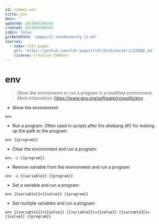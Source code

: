 ```yaml
---
id: common.env
title: Env
desc: ''
updated: 1623965306183
created: 1623965306183
isDir: false
gitNotePath: 'pages/{{ noteHiearchy }}.md'
sources:
  - name: tldr-pages
    url: 'https://github.com/tldr-pages/tldr/blob/master/LICENSE.md'
    license: Creative Commons
---
```

# env

> Show the environment or run a program in a modified environment.
> More information: <https://www.gnu.org/software/coreutils/env>.

- Show the environment:

`env`

- Run a program. Often used in scripts after the shebang (#!) for looking up the path to the program:

`env {{program}}`

- Clear the environment and run a program:

`env -i {{program}}`

- Remove variable from the environment and run a program:

`env -u {{variable}} {{program}}`

- Set a variable and run a program:

`env {{variable}}={{value}} {{program}}`

- Set multiple variables and run a program:

`env {{variable1}}={{value}} {{variable2}}={{value}} {{variable3}}={{value}} {{program}}`

